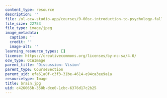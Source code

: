 ```yaml
---
content_type: resource
description: ''
file: /ol-ocw-studio-app/courses/9-00sc-introduction-to-psychology-fall-2011/c426065b358bdce01cbc6376d17c2b25_brain.jpg
file_size: 22753
file_type: image/jpeg
image_metadata:
  caption: ''
  credit: ''
  image-alt: ''
learning_resource_types: []
license: https://creativecommons.org/licenses/by-nc-sa/4.0/
ocw_type: OCWImage
parent_title: 'Discussion: Vision'
parent_type: CourseSection
parent_uid: efa61a0f-c3f3-31be-4614-e94ca3ee9a1a
resourcetype: Image
title: brain.jpg
uid: c426065b-358b-dce0-1cbc-6376d17c2b25
---
```

